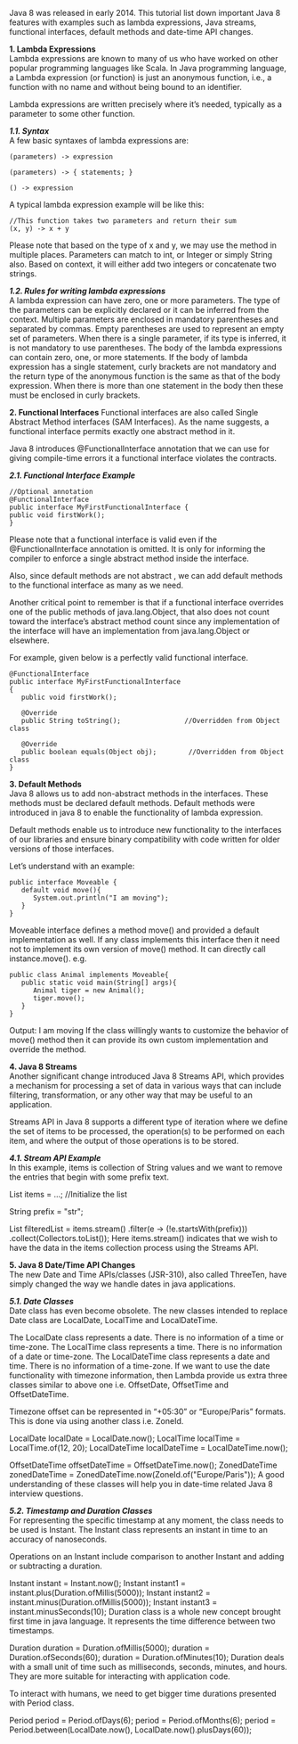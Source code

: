 Java 8 was released in early 2014. This tutorial list down important Java 8 features with examples such as lambda expressions, Java streams, functional interfaces, default methods and date-time API changes.  

**1. Lambda Expressions**  
Lambda expressions are known to many of us who have worked on other popular programming languages like Scala. In Java programming language, a Lambda expression (or function) is just an anonymous function, i.e., a function with no name and without being bound to an identifier.

Lambda expressions are written precisely where it’s needed, typically as a parameter to some other function.

***1.1. Syntax***  
A few basic syntaxes of lambda expressions are:
```
(parameters) -> expression

(parameters) -> { statements; }

() -> expression
```
A typical lambda expression example will be like this:
```
//This function takes two parameters and return their sum
(x, y) -> x + y
```
Please note that based on the type of x and y, we may use the method in multiple places. Parameters can match to int, or Integer or simply String also. Based on context, it will either add two integers or concatenate two strings.

***1.2. Rules for writing lambda expressions***  
A lambda expression can have zero, one or more parameters.
The type of the parameters can be explicitly declared or it can be inferred from the context.
Multiple parameters are enclosed in mandatory parentheses and separated by commas. Empty parentheses are used to represent an empty set of parameters.
When there is a single parameter, if its type is inferred, it is not mandatory to use parentheses.
The body of the lambda expressions can contain zero, one, or more statements.
If the body of lambda expression has a single statement, curly brackets are not mandatory and the return type of the anonymous function is the same as that of the body expression. When there is more than one statement in the body then these must be enclosed in curly brackets.

**2. Functional Interfaces**
Functional interfaces are also called Single Abstract Method interfaces (SAM Interfaces). As the name suggests, a functional interface permits exactly one abstract method in it.

Java 8 introduces @FunctionalInterface annotation that we can use for giving compile-time errors it a functional interface violates the contracts.

***2.1. Functional Interface Example***    
```
//Optional annotation
@FunctionalInterface
public interface MyFirstFunctionalInterface {
public void firstWork();
}
```
Please note that a functional interface is valid even if the @FunctionalInterface annotation is omitted. It is only for informing the compiler to enforce a single abstract method inside the interface.

Also, since default methods are not abstract , we can add default methods to the functional interface as many as we need.

Another critical point to remember is that if a functional interface overrides one of the public methods of java.lang.Object, that also does not count toward the interface’s abstract method count since any implementation of the interface will have an implementation from java.lang.Object or elsewhere.

For example, given below is a perfectly valid functional interface.
```
@FunctionalInterface
public interface MyFirstFunctionalInterface 
{
   public void firstWork();

   @Override
   public String toString();                //Overridden from Object class

   @Override
   public boolean equals(Object obj);        //Overridden from Object class
}
```
**3. Default Methods**  
Java 8 allows us to add non-abstract methods in the interfaces. These methods must be declared default methods. Default methods were introduced in java 8 to enable the functionality of lambda expression.

Default methods enable us to introduce new functionality to the interfaces of our libraries and ensure binary compatibility with code written for older versions of those interfaces.

Let’s understand with an example:
```
public interface Moveable {
   default void move(){
      System.out.println("I am moving");
   }
}
```
Moveable interface defines a method move() and provided a default implementation as well. If any class implements this interface then it need not to implement its own version of move() method. It can directly call instance.move(). e.g.
```
public class Animal implements Moveable{
   public static void main(String[] args){
      Animal tiger = new Animal();
      tiger.move();
   }
}
```
Output: I am moving
If the class willingly wants to customize the behavior of move() method then it can provide its own custom implementation and override the method.

**4. Java 8 Streams**  
Another significant change introduced Java 8 Streams API, which provides a mechanism for processing a set of data in various ways that can include filtering, transformation, or any other way that may be useful to an application.

Streams API in Java 8 supports a different type of iteration where we define the set of items to be processed, the operation(s) to be performed on each item, and where the output of those operations is to be stored.

***4.1. Stream API Example***    
In this example, items is collection of String values and we want to remove the entries that begin with some prefix text.

List<String> items = ...; //Initialize the list
 
String prefix = "str";
 
List<String> filteredList = items.stream()
          .filter(e -> (!e.startsWith(prefix)))
          .collect(Collectors.toList());
Here items.stream() indicates that we wish to have the data in the items collection process using the Streams API.

**5. Java 8 Date/Time API Changes**  
The new Date and Time APIs/classes (JSR-310), also called ThreeTen, have simply changed the way we handle dates in java applications.

***5.1. Date Classes***  
Date class has even become obsolete. The new classes intended to replace Date class are LocalDate, LocalTime and LocalDateTime.

The LocalDate class represents a date. There is no information of a time or time-zone.
The LocalTime class represents a time. There is no information of a date or time-zone.
The LocalDateTime class represents a date and time. There is no information of a time-zone.
If we want to use the date functionality with timezone information, then Lambda provide us extra three classes similar to above one i.e. OffsetDate, OffsetTime and OffsetDateTime.

Timezone offset can be represented in “+05:30” or “Europe/Paris” formats. This is done via using another class i.e. ZoneId.

LocalDate localDate = LocalDate.now();
LocalTime localTime = LocalTime.of(12, 20);
LocalDateTime localDateTime = LocalDateTime.now(); 

OffsetDateTime offsetDateTime = OffsetDateTime.now();
ZonedDateTime zonedDateTime = ZonedDateTime.now(ZoneId.of("Europe/Paris"));
A good understanding of these classes will help you in date-time related Java 8 interview questions.

***5.2. Timestamp and Duration Classes***  
For representing the specific timestamp at any moment, the class needs to be used is Instant. The Instant class represents an instant in time to an accuracy of nanoseconds.

Operations on an Instant include comparison to another Instant and adding or subtracting a duration.

Instant instant = Instant.now();
Instant instant1 = instant.plus(Duration.ofMillis(5000));
Instant instant2 = instant.minus(Duration.ofMillis(5000));
Instant instant3 = instant.minusSeconds(10);
Duration class is a whole new concept brought first time in java language. It represents the time difference between two timestamps.

Duration duration = Duration.ofMillis(5000);
duration = Duration.ofSeconds(60);
duration = Duration.ofMinutes(10);
Duration deals with a small unit of time such as milliseconds, seconds, minutes, and hours. They are more suitable for interacting with application code.

To interact with humans, we need to get bigger time durations presented with Period class.

Period period = Period.ofDays(6);
period = Period.ofMonths(6);
period = Period.between(LocalDate.now(), LocalDate.now().plusDays(60));
